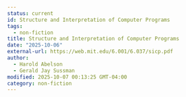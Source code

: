 ```yaml
---
status: current
id: Structure and Interpretation of Computer Programs
tags:
  - non-fiction
title: Structure and Interpretation of Computer Programs
date: "2025-10-06"
external-url: https://web.mit.edu/6.001/6.037/sicp.pdf
author:
  - Harold Abelson
  - Gerald Jay Sussman
modified: 2025-10-07 00:13:25 GMT-04:00
category: non-fiction
---
```


